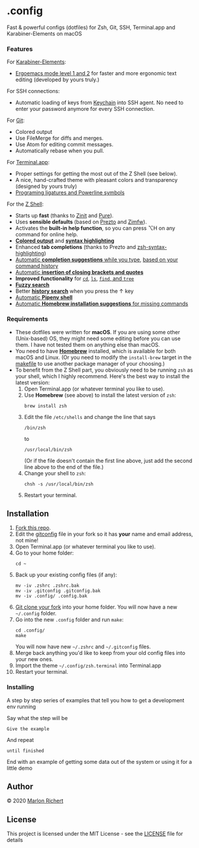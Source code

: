 # .config

Fast & powerful configs (dotfiles) for Zsh, Git, SSH, Terminal.app and Karabiner-Elements on macOS


### Features

For [Karabiner-Elements](https://pqrs.org/osx/karabiner/):
* [Ergoemacs mode level 1 and 2](http://ergoemacs.github.io/gradual-adoption.html) for faster and more ergonomic text editing (developed by yours truly.)

For SSH connections:
* Automatic loading of keys from [Keychain](https://support.apple.com/guide/keychain-access/welcome/mac) into SSH agent. No need to enter your password anymore for every SSH connection.

For [Git](https://git-scm.com):
* Colored output
* Use FileMerge for diffs and merges.
* Use Atom for editing commit messages.
* Automatically rebase when you pull.

For [Terminal.app](https://support.apple.com/guide/terminal/welcome/mac):
* Proper settings for getting the most out of the Z Shell (see below).
* A nice, hand-crafted theme with pleasant colors and transparency (designed by yours truly)
* [Programing ligatures and Powerline symbols](/tonsky/FiraCode)

For the [Z Shell](http://zsh.sourceforge.net):
* Starts up **fast** (thanks to [Zinit](/zdharma/zinit) and [Pure](sindresorhus/pure)).
* Uses **sensible defaults** (based on [Prezto](/sorin-ionescu/prezto) and [Zimfw](/zimfw)).
* Activates the **built-in help function**, so you can press ⌥H on any command for online help.
* **[Colored output](/trapd00r/LS_COLORS)** and **[syntax highlighting](/zsh-users/zsh-syntax-highlighting)**
* Enhanced **tab completions** (thanks to Prezto and [zsh-syntax-highlighting](/zsh-users/zsh-syntax-highlighting))
* [Automatic **completion suggestions** while you type](/zsh-users/zsh-autosuggestions), [based on your command history](/zsh-users/zsh-autosuggestions)
* [Automatic **insertion of closing brackets and quotes**](/hlissner/zsh-autopair)
* **Improved functionality** for [`cd`](/b4b4r07/enhancd), [`ls`](/ogham/exa), [`find`, and `tree`](/sharkdp/fd)
* **[Fuzzy search](/junegunn/fzf)**
* Better **[history search](zsh-users/zsh-history-substring-search)** when you press the ↑ key
* [Automatic **Pipenv shell**](MichaelAquilina/zsh-autoswitch-virtualenv)
* [Automatic **Homebrew installation suggestions** for missing commands](/Homebrew/homebrew-command-not-found)


### Requirements

* These dotfiles were written for **macOS**. If you are using some other (Unix-based) OS, they might need some editing before you can use them. I have not tested them on anything else than macOS.
* You need to have **[Homebrew](https://brew.sh)** installed, which is available for both macOS and Linux. (Or you need to modify the `install-brew` target in the [makefile](makefile) to use another package manager of your choosing.)
* To benefit from the Z Shell part, you obviously need to be running `zsh` as your shell, which I highly recommend. Here's the best way to install the latest version:
  1. Open Terminal.app (or whatever terminal you like to use).
  1. Use **Homebrew** (see above) to install the latest version of `zsh`:
     ```
     brew install zsh
     ```
  1. Edit the file `/etc/shells` and change the line that says
     ```
     /bin/zsh
     ```
     to
     ```
     /usr/local/bin/zsh
     ```
     (Or if the file doesn't contain the first line above, just add the second line above to the end of the file.)
  1. Change your shell to `zsh`:
     ```
     chsh -s /usr/local/bin/zsh
     ```
  1. Restart your terminal.


## Installation

1. [Fork this repo](./fork).
1. Edit the [gitconfig](./blob/master/gitconfig) file in your fork so it has **your** name and email address, not mine!
1. Open Terminal.app (or whatever terminal you like to use).
1. Go to your home folder:
   ```
   cd ~
   ```
1. Back up your existing config files (if any):
   ```
   mv -iv .zshrc .zshrc.bak
   mv -iv .gitconfig .gitconfig.bak
   mv -iv .config/ .config.bak
   ```
1. [Git clone your fork](https://help.github.com/en/github/creating-cloning-and-archiving-repositories/cloning-a-repository) into your home folder. You will now have a new `~/.config` folder.
1. Go into the new `.config` folder and run `make`:
   ```
   cd .config/
   make
   ```
   You will now have new `~/.zshrc` and `~/.gitconfig` files.
1. Merge back anything you'd like to keep from your old config files into your new ones.
1. Import the theme `~/.config/zsh.terminal` into Terminal.app
1. Restart your terminal.


### Installing

A step by step series of examples that tell you how to get a development env running

Say what the step will be

```
Give the example
```

And repeat

```
until finished
```

End with an example of getting some data out of the system or using it for a little demo


## Author
© 2020 [Marlon Richert](https://github.com/marlonrichert)


## License

This project is licensed under the MIT License - see the [LICENSE](LICENSE) file for details

